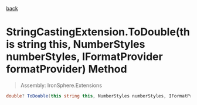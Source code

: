 ﻿

[back](/IronSphere.Extensions/types/StringCastingExtension)

# StringCastingExtension.ToDouble(this string this, NumberStyles numberStyles, IFormatProvider formatProvider) Method

> Assembly: IronSphere.Extensions

```csharp
double? ToDouble(this string this, NumberStyles numberStyles, IFormatProvider formatProvider)
```



 